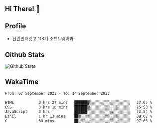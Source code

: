 ## Hi There! 👋

## Profile

-   선린인터넷고 118기 소프트웨어과

## Github Stats

![Github Stats](https://github-readme-stats.vercel.app/api/top-langs/?username=NY0510&theme=tokyonight&hide_border=true&layout=compact)

## WakaTime

<!--START_SECTION:waka-->

```txt
From: 07 September 2023 - To: 14 September 2023

HTML           3 hrs 27 mins   ██████▓░░░░░░░░░░░░░░░░░░   27.05 %
CSS            3 hrs 16 mins   ██████▒░░░░░░░░░░░░░░░░░░   25.58 %
JavaScript     3 hrs           ██████░░░░░░░░░░░░░░░░░░░   23.54 %
Ezhil          1 hr 13 mins    ██▒░░░░░░░░░░░░░░░░░░░░░░   09.62 %
C              58 mins         ██░░░░░░░░░░░░░░░░░░░░░░░   07.66 %
```

<!--END_SECTION:waka-->
